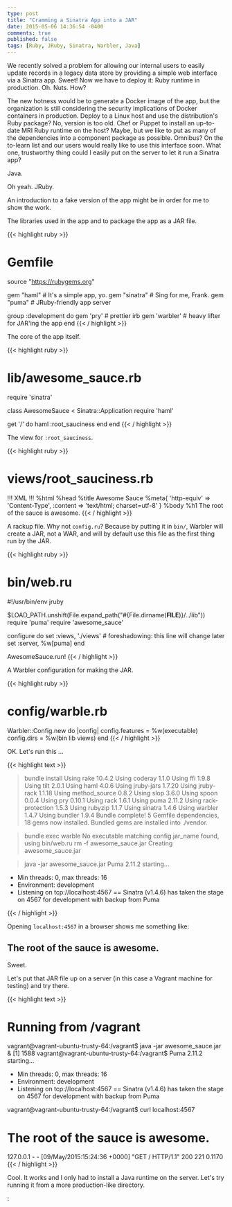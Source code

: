 ```yaml
---
type: post
title: "Cramming a Sinatra App into a JAR"
date: 2015-05-06 14:36:54 -0400
comments: true
published: false
tags: [Ruby, JRuby, Sinatra, Warbler, Java]
---
```


We recently solved a problem for allowing our internal users to easily update
records in a legacy data store by providing a simple web interface via a Sinatra
app. Sweet! Now we have to deploy it: Ruby runtime in production. Oh. Nuts. How?

<!--more-->

The new hotness would be to generate a Docker image of the app, but the
organization is still considering the security implications of Docker containers
in production. Deploy to a Linux host and use the distribution's Ruby package?
No, version is too old. Chef or Puppet to install an up-to-date MRI Ruby runtime
on the host? Maybe, but we like to put as many of the dependencies into a
component package as possible. Omnibus? On the to-learn list and our users would
really like to use this interface soon. What one, trustworthy thing could I
easily put on the server to let it run a Sinatra app?

Java.

Oh yeah. JRuby.

An introduction to a fake version of the app might be in order for me to show
the work.

The libraries used in the app and to package the app as a JAR file.

{{< highlight ruby >}}
# Gemfile
source "https://rubygems.org"

gem "haml"      # It's a simple app, yo.
gem "sinatra"   # Sing for me, Frank.
gem "puma"      # JRuby-friendly app server

group :development do
  gem 'pry'     # prettier irb
  gem 'warbler' # heavy lifter for JAR'ing the app
end
{{< / highlight >}}

The core of the app itself.

{{< highlight ruby >}}
# lib/awesome_sauce.rb
require 'sinatra'

class AwesomeSauce < Sinatra::Application
  require 'haml'

  get '/' do
    haml :root_sauciness
  end
end
{{< / highlight >}}

The view for `:root_sauciness`.

{{< highlight ruby >}}
# views/root_sauciness.rb
!!! XML
!!!
%html
 %head
  %title Awesome Sauce
  %meta{ 'http-equiv' => 'Content-Type', :content => 'text/html; charset=utf-8' }
 %body
 %h1 The root of the sauce is awesome.
{{< / highlight >}}

A rackup file. Why not `config.ru`? Because by putting it in `bin/`, Warbler
will create a JAR, not a WAR, and will by default use this file as the first
thing run by the JAR.

{{< highlight ruby >}}
# bin/web.ru
#!/usr/bin/env jruby

$LOAD_PATH.unshift(File.expand_path("#{File.dirname(__FILE__)}/../lib"))
require 'puma'
require 'awesome_sauce'

configure do
  set :views, './views' # foreshadowing: this line will change later
  set :server, %w[puma]
end

AwesomeSauce.run!
{{< / highlight >}}

A Warbler configuration for making the JAR.

{{< highlight ruby >}}
# config/warble.rb
Warbler::Config.new do |config|
  config.features = %w(executable)
  config.dirs = %w(bin lib views)
end
{{< / highlight >}}

OK. Let's run this ...

{{< highlight text >}}
> bundle install
Using rake 10.4.2
Using coderay 1.1.0
Using ffi 1.9.8
Using tilt 2.0.1
Using haml 4.0.6
Using jruby-jars 1.7.20
Using jruby-rack 1.1.18
Using method_source 0.8.2
Using slop 3.6.0
Using spoon 0.0.4
Using pry 0.10.1
Using rack 1.6.1
Using puma 2.11.2
Using rack-protection 1.5.3
Using rubyzip 1.1.7
Using sinatra 1.4.6
Using warbler 1.4.7
Using bundler 1.9.4
Bundle complete! 5 Gemfile dependencies, 18 gems now installed.
Bundled gems are installed into ./vendor.

> bundle exec warble
No executable matching config.jar_name found, using bin/web.ru
rm -f awesome_sauce.jar
Creating awesome_sauce.jar

> java -jar awesome_sauce.jar
Puma 2.11.2 starting...
* Min threads: 0, max threads: 16
* Environment: development
* Listening on tcp://localhost:4567
== Sinatra (v1.4.6) has taken the stage on 4567 for development with backup from Puma

{{< / highlight >}}

Opening `localhost:4567` in a browser shows me something like:

## The root of the sauce is awesome.

Sweet.

Let's put that JAR file up on a server (in this case a Vagrant machine
for testing) and try there.

{{< highlight text >}}
# Running from /vagrant
vagrant@vagrant-ubuntu-trusty-64:/vagrant$ java -jar awesome_sauce.jar &
[1] 1588
vagrant@vagrant-ubuntu-trusty-64:/vagrant$ Puma 2.11.2 starting...
* Min threads: 0, max threads: 16
* Environment: development
* Listening on tcp://localhost:4567
== Sinatra (v1.4.6) has taken the stage on 4567 for development with backup from Puma

vagrant@vagrant-ubuntu-trusty-64:/vagrant$ curl localhost:4567
<!DOCTYPE html>
<html>
  <head>
    <title>Awesome Sauce</title>
    <meta content='text/html; charset=utf-8' http-equiv='Content-Type'>
  </head>
  <body>
    <h1>The root of the sauce is awesome.</h1>
  </body>
</html>
127.0.0.1 - - [09/May/2015:15:24:36 +0000] "GET / HTTP/1.1" 200 221 0.1170
{{< / highlight >}}

Cool. It works and I only had to install a Java runtime on the server.
Let's try running it from a more production-like directory.

:
